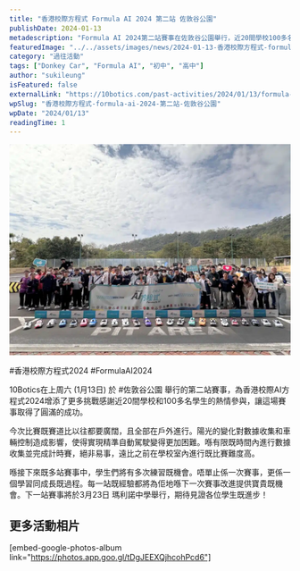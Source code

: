 ```yaml
---
title: "香港校際方程式 Formula AI 2024 第二站 佐敦谷公園"
publishDate: 2024-01-13
metadescription: "Formula AI 2024第二站賽事在佐敦谷公園舉行，近20間學校100多名學生參與，戶外賽道挑戰陽光變化對自動駕駛的影響，為學生提供學習成長機會。"
featuredImage: "../../assets/images/news/2024-01-13-香港校際方程式-formula-ai-2024-第二站-佐敦谷公園/image1.jpg"
category: "過往活動"
tags: ["Donkey Car", "Formula AI", "初中", "高中"]
author: "sukileung"
isFeatured: false
externalLink: "https://10botics.com/past-activities/2024/01/13/formula-ai-2024-2nd-jordanvalley/"
wpSlug: "香港校際方程式-formula-ai-2024-第二站-佐敦谷公園"
wpDate: "2024/01/13"
readingTime: 1
---
```


![](../../assets/images/news/2024-01-13-香港校際方程式-formula-ai-2024-第二站-佐敦谷公園/image2.jpg)

#香港校際方程式2024 #FormulaAI2024

10Botics在上周六 (1月13日) 於 #佐敦谷公園 舉行的第二站賽事，為香港校際AI方程式2024增添了更多挑戰感謝近20間學校和100多名學生的熱情參與，讓這場賽事取得了圓滿的成功。

今次比賽既賽道比以往都要廣闊，且全部在戶外進行。陽光的變化對數據收集和車輛控制造成影響，使得實現精準自動駕駛變得更加困難。喺有限既時間內進行數據收集並完成計時賽，絕非易事，遠比之前在學校室內進行既比賽難度高。

喺接下來既多站賽事中，學生們將有多次練習既機會。唔單止係一次賽事，更係一個學習同成長既過程。每一站既經驗都將為佢地喺下一次賽事改進提供寶貴既機會。下一站賽事將於3月23日 瑪利諾中學舉行，期待見證各位學生既進步！

## 更多活動相片

[embed-google-photos-album link="https://photos.app.goo.gl/tDgJEEXQjhcohPcd6"]